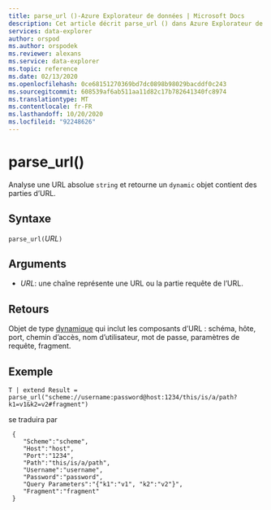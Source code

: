 ```yaml
---
title: parse_url ()-Azure Explorateur de données | Microsoft Docs
description: Cet article décrit parse_url () dans Azure Explorateur de données.
services: data-explorer
author: orspod
ms.author: orspodek
ms.reviewer: alexans
ms.service: data-explorer
ms.topic: reference
ms.date: 02/13/2020
ms.openlocfilehash: 0ce68151270369bd7dc0898b98029bacddf0c243
ms.sourcegitcommit: 608539af6ab511aa11d82c17b782641340fc8974
ms.translationtype: MT
ms.contentlocale: fr-FR
ms.lasthandoff: 10/20/2020
ms.locfileid: "92248626"
---
```

# <a name="parse_url"></a>parse_url()

Analyse une URL absolue `string` et retourne un `dynamic` objet contient des parties d’URL.


## <a name="syntax"></a>Syntaxe

`parse_url(`*URL*`)`

## <a name="arguments"></a>Arguments

* *URL*: une chaîne représente une URL ou la partie requête de l’URL.

## <a name="returns"></a>Retours

Objet de type [dynamique](./scalar-data-types/dynamic.md) qui inclut les composants d’URL : schéma, hôte, port, chemin d’accès, nom d’utilisateur, mot de passe, paramètres de requête, fragment.

## <a name="example"></a>Exemple

```kusto
T | extend Result = parse_url("scheme://username:password@host:1234/this/is/a/path?k1=v1&k2=v2#fragment")
```

se traduira par

```
 {
    "Scheme":"scheme",
    "Host":"host",
    "Port":"1234",
    "Path":"this/is/a/path",
    "Username":"username",
    "Password":"password",
    "Query Parameters":"{"k1":"v1", "k2":"v2"}",
    "Fragment":"fragment"
 }
```